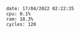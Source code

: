 

                date: 17/04/2022 02:22:35
                cpu: 0.1%
                ram: 18.3%
                cycles: 120

                         